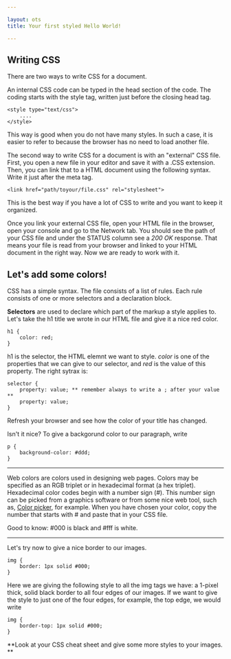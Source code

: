 ```yaml
---

layout: ots
title: Your first styled Hello World!

---
```

## Writing CSS

There are two ways to write CSS for a document.

An internal CSS code can be typed in the head section of the code.
The coding starts with the style tag, written just before the closing
head tag.
	
	<style type="text/css">
		....
	</style>

This way is good when you do not have many styles. In such a case, it is easier
to refer to because the browser has no need to load another file.

The second way to write CSS for a document is with an "external" CSS file. First, you open a new file in your editor
and save it with a .CSS extension.
Then, you can link that to a HTML document using the following syntax. 
Write it just after the meta tag.

	<link href="path/toyour/file.css" rel="stylesheet">

This is the best way if you have a lot of CSS to write and you want to 
keep it organized.

Once you link your external CSS file, open your HTML file in the
browser, open your console and go to the Network tab.
You should see the path of your CSS file and under the STATUS column 
see a *200 OK* response.
That means your file is read from your browser and linked to your HTML document
in the right way.
Now we are ready to work with it.

## Let's add some colors!

CSS has a simple syntax.
The file consists of a list of rules. Each rule consists of one or more
selectors and a declaration block.

**Selectors** are used to declare which part of the markup a style applies to.
Let's take the h1 title we wrote in our HTML file and give it a nice red color.

	h1 { 
		color: red;
	}

h1 is the selector, the HTML elemnt we want to style.
*color* is one of the properties that we can give to our selector, and *red* is the 
value of this property.
The right sytrax is:

	selector {
		property: value; ** remember always to write a ; after your value **
		property: value;
	}	

Refresh your browser and see how the color of your title has changed.

Isn't it nice?
To give a backgorund color to our paragraph, write

	p {
		background-color: #ddd;
	} 	

******

Web colors are colors used in designing web pages. 
Colors may be specified as an RGB triplet or in hexadecimal format (a hex triplet).
Hexadecimal color codes begin with a number sign (#).
This number sign can be picked from a graphics software or from some nice web tool, such as, [Color picker](http://www.colorpicker.com/), for example.
When you have chosen your color, copy the number that starts with # and paste that in your CSS file.

Good to know: #000 is black and #fff is white.

******
	

Let's try now to give a nice border to our images.

	img {
		border: 1px solid #000;
	}	

Here we are giving the following style to all the img tags we have: a 1-pixel thick, solid black border to all four edges of our images.
If we want to give the style to just one of the four edges, for example, the top edge, we would write

	img {
		border-top: 1px solid #000;
	}

**Look at your CSS cheat sheet and give some more styles to your images. **







